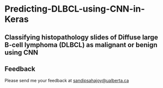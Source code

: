 # Predicting-DLBCL-using-CNN-in-Keras
Classifying histopathology slides of Diffuse large B-cell lymphoma (DLBCL) as malignant or benign using CNN
-----------------
Feedback
-----------------

Please send me your feedback at sandipsahajoy@ualberta.ca
